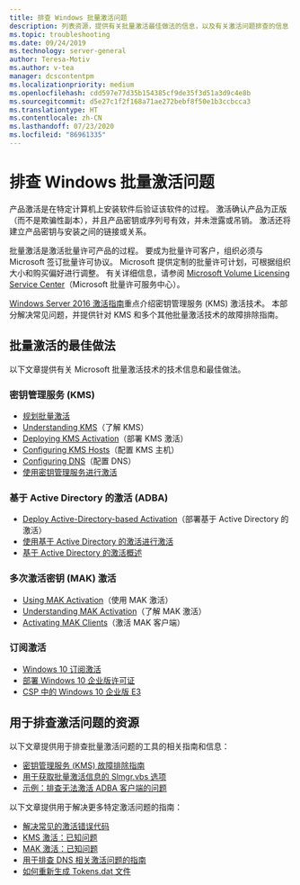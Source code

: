 ```yaml
---
title: 排查 Windows 批量激活问题
description: 列表资源，提供有关批量激活最佳做法的信息，以及有关激活问题排查的信息
ms.topic: troubleshooting
ms.date: 09/24/2019
ms.technology: server-general
author: Teresa-Motiv
ms.author: v-tea
manager: dcscontentpm
ms.localizationpriority: medium
ms.openlocfilehash: cdd597e77d35b154385cf9de35f3d51a3d9c4e8b
ms.sourcegitcommit: d5e27c1f2f168a71ae272bebf8f50e1b3ccbcca3
ms.translationtype: HT
ms.contentlocale: zh-CN
ms.lasthandoff: 07/23/2020
ms.locfileid: "86961335"
---
```

# <a name="troubleshooting-windows-volume-activation"></a>排查 Windows 批量激活问题

产品激活是在特定计算机上安装软件后验证该软件的过程。 激活确认产品为正版（而不是欺骗性副本），并且产品密钥或序列号有效，并未泄露或吊销。 激活还将建立产品密钥与安装之间的链接或关系。

批量激活是激活批量许可产品的过程。 要成为批量许可客户，组织必须与 Microsoft 签订批量许可协议。 Microsoft 提供定制的批量许可计划，可根据组织大小和购买偏好进行调整。 有关详细信息，请参阅 [Microsoft Volume Licensing Service Center](https://www.microsoft.com/Licensing/servicecenter/default.aspx)（Microsoft 批量许可服务中心）。

[Windows Server 2016 激活指南](server-2016-activation.md)重点介绍密钥管理服务 (KMS) 激活技术。 本部分解决常见问题，并提供针对 KMS 和多个其他批量激活技术的故障排除指南。

## <a name="best-practices-for-volume-activation"></a>批量激活的最佳做法

以下文章提供有关 Microsoft 批量激活技术的技术信息和最佳做法。

### <a name="key-management-service-kms"></a>密钥管理服务 (KMS)

- [规划批量激活](/windows/deployment/volume-activation/plan-for-volume-activation-client)
- [Understanding KMS](/previous-versions/tn-archive/ff793434(v=technet.10))（了解 KMS）
- [Deploying KMS Activation](/previous-versions/tn-archive/ff793409%28v=technet.10%29)（部署 KMS 激活）
- [Configuring KMS Hosts](/previous-versions/tn-archive/ff793407%28v%3dtechnet.10%29)（配置 KMS 主机）
- [Configuring DNS](/previous-versions/tn-archive/ff793405%28v%3dtechnet.10%29)（配置 DNS）
- [使用密钥管理服务进行激活](/windows/deployment/volume-activation/activate-using-key-management-service-vamt)

### <a name="active-directory-based-activation-adba"></a>基于 Active Directory 的激活 (ADBA)

- [Deploy Active-Directory-based Activation](/previous-versions/windows/it-pro/windows-server-2012-r2-and-2012/dn502534%28v%3dws.11%29)（部署基于 Active Directory 的激活）
- [使用基于 Active Directory 的激活进行激活](/windows/deployment/volume-activation/activate-using-active-directory-based-activation-client)
- [基于 Active Directory 的激活概述](/windows/deployment/volume-activation/active-directory-based-activation-overview)

### <a name="multiple-activation-key-mak-activation"></a>多次激活密钥 (MAK) 激活

- [Using MAK Activation](/previous-versions/tn-archive/ff793438%28v=technet.10%29)（使用 MAK 激活）
- [Understanding MAK Activation](/previous-versions/tn-archive/ff793435%28v%3dtechnet.10%29)（了解 MAK 激活）
- [Activating MAK Clients](/previous-versions/tn-archive/ff793398%28v%3dtechnet.10%29)（激活 MAK 客户端）

### <a name="subscription-activation"></a>订阅激活

- [Windows 10 订阅激活](/windows/deployment/windows-10-subscription-activation)
- [部署 Windows 10 企业版许可证](/windows/deployment/deploy-enterprise-licenses)
- [CSP 中的 Windows 10 企业版 E3](/windows/deployment/windows-10-enterprise-e3-overview)

## <a name="resources-for-troubleshooting-activation-issues"></a>用于排查激活问题的资源

以下文章提供用于排查批量激活问题的工具的相关指南和信息：

- [密钥管理服务 (KMS) 故障排除指南](activation-troubleshoot-kms-general.md)
- [用于获取批量激活信息的 Slmgr.vbs 选项](activation-slmgr-vbs-options.md)
- [示例：排查无法激活 ADBA 客户端的问题](activation-troubleshoot-adba-clients.md)

以下文章提供用于解决更多特定激活问题的指南：

- [解决常见的激活错误代码](activation-error-codes.md)
- [KMS 激活：已知问题](activation-troubleshoot-KMS-issues.md)
- [MAK 激活：已知问题](activation-troubleshoot-MAK-issues.md)
- [用于排查 DNS 相关激活问题的指南](common-troubleshooting-procedures-kms-dns.md)
- [如何重新生成 Tokens.dat 文件](activation-rebuild-tokens-dat-file.md)
